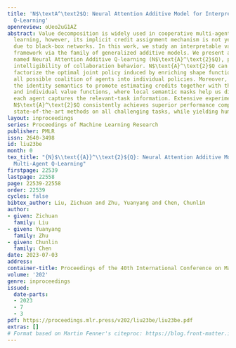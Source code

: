 ```yaml
---
title: 'N$\textA^\text2$Q: Neural Attention Additive Model for Interpretable Multi-Agent
  Q-Learning'
openreview: oUeo2uG1AZ
abstract: Value decomposition is widely used in cooperative multi-agent reinforcement
  learning, however, its implicit credit assignment mechanism is not yet fully understood
  due to black-box networks. In this work, we study an interpretable value decomposition
  framework via the family of generalized additive models. We present a novel method,
  named Neural Attention Additive Q-learning (N$\text{A}^\text{2}$Q), providing inherent
  intelligibility of collaboration behavior. N$\text{A}^\text{2}$Q can explicitly
  factorize the optimal joint policy induced by enriching shape functions to model
  all possible coalition of agents into individual policies. Moreover, we construct
  the identity semantics to promote estimating credits together with the global state
  and individual value functions, where local semantic masks help us diagnose whether
  each agent captures the relevant-task information. Extensive experiments show that
  N$\text{A}^\text{2}$Q consistently achieves superior performance compared to different
  state-of-the-art methods on all challenging tasks, while yielding human-like interpretability.
layout: inproceedings
series: Proceedings of Machine Learning Research
publisher: PMLR
issn: 2640-3498
id: liu23be
month: 0
tex_title: "{N}$\\text{{A}}^\\text{2}${Q}: Neural Attention Additive Model for Interpretable
  Multi-Agent Q-Learning"
firstpage: 22539
lastpage: 22558
page: 22539-22558
order: 22539
cycles: false
bibtex_author: Liu, Zichuan and Zhu, Yuanyang and Chen, Chunlin
author:
- given: Zichuan
  family: Liu
- given: Yuanyang
  family: Zhu
- given: Chunlin
  family: Chen
date: 2023-07-03
address: 
container-title: Proceedings of the 40th International Conference on Machine Learning
volume: '202'
genre: inproceedings
issued:
  date-parts:
  - 2023
  - 7
  - 3
pdf: https://proceedings.mlr.press/v202/liu23be/liu23be.pdf
extras: []
# Format based on Martin Fenner's citeproc: https://blog.front-matter.io/posts/citeproc-yaml-for-bibliographies/
---
```

